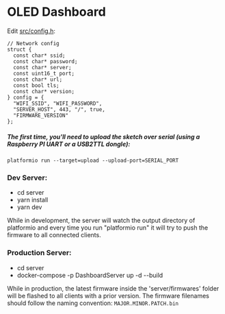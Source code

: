 OLED Dashboard
==============

Edit [src/config.h](src/config.h):
```
// Network config
struct {
  const char* ssid;
  const char* password;
  const char* server;
  const uint16_t port;
  const char* url;
  const bool tls;
  const char* version;
} config = {
  "WIFI_SSID", "WIFI_PASSWORD",
  "SERVER_HOST", 443, "/", true,
  "FIRMWARE_VERSION"
};
```

##### The first time, you'll need to upload the sketch over serial (using a Raspberry PI UART or a USB2TTL dongle):
`platformio run --target=upload --upload-port=SERIAL_PORT`

### Dev Server:

- cd server
- yarn install
- yarn dev

While in development, the server will watch the output directory of platformio and every time you run "platformio run" it will try to push the firmware to all connected clients.

### Production Server:

- cd server
- docker-compose -p DashboardServer up -d --build

While in production, the latest firmware inside the 'server/firmwares' folder will be flashed to all clients with a prior version. The firmware filenames should follow the naming convention: `MAJOR.MINOR.PATCH.bin`
